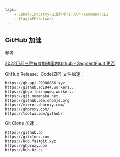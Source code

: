 ```yaml
---
tags:
    - Label/Industry-工业科学/IT/APP/Command/CLI
    - flag/APP/Network
---
```


## GitHub 加速

参考

[2022目前三种有效加速国内Github - SegmentFault 思否](https://segmentfault.com/a/1190000041466088)


GitHub Release、Code(ZIP) 文件加速：

    https://gh.api.99988866.xyz
    https://github.rc1844.workers...
    https://ghgo.feizhuqwq.worker...
    https://git.yumenaka.net
    https://github.com.cnpmjs.org
    https://mirror.ghproxy.com/
    https://ghproxy.com/
    https://toolwa.com/github/

Git Clone 加速：

    https://github.do
    https://gitclone.com
    https://hub.fastgit.xyz
    https://ghproxy.com
    https://hub.0z.gs
